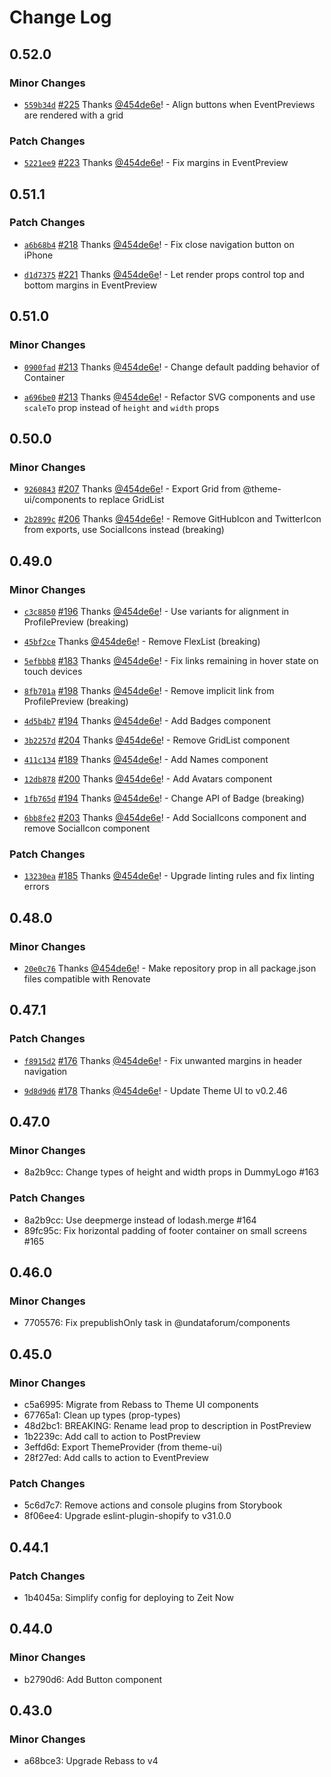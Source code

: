 # Change Log

## 0.52.0

### Minor Changes

- [`559b34d`](https://github.com/UNDataForum/design-system/commit/559b34da72ca923d03128f9484b7464fca1ca592) [#225](https://github.com/UNDataForum/design-system/pull/225) Thanks [@454de6e](https://github.com/454de6e)! - Align buttons when EventPreviews are rendered with a grid

### Patch Changes

- [`5221ee9`](https://github.com/UNDataForum/design-system/commit/5221ee912d787096001a8cabcf4c8692eb33d054) [#223](https://github.com/UNDataForum/design-system/pull/223) Thanks [@454de6e](https://github.com/454de6e)! - Fix margins in EventPreview

## 0.51.1

### Patch Changes

- [`a6b68b4`](https://github.com/UNDataForum/design-system/commit/a6b68b47363f49a0776f79fd0fe28b9974077b76) [#218](https://github.com/UNDataForum/design-system/pull/218) Thanks [@454de6e](https://github.com/454de6e)! - Fix close navigation button on iPhone

* [`d1d7375`](https://github.com/UNDataForum/design-system/commit/d1d737565be7de6979946d701db029b06f368a9f) [#221](https://github.com/UNDataForum/design-system/pull/221) Thanks [@454de6e](https://github.com/454de6e)! - Let render props control top and bottom margins in EventPreview

## 0.51.0

### Minor Changes

- [`0900fad`](https://github.com/UNDataForum/design-system/commit/0900fade9067dc5da5fbe22a6ded8776f5ba7232) [#213](https://github.com/UNDataForum/design-system/pull/213) Thanks [@454de6e](https://github.com/454de6e)! - Change default padding behavior of Container

* [`a696be0`](https://github.com/UNDataForum/design-system/commit/a696be0347e01a75454c5383397fe534a3dc9007) [#213](https://github.com/UNDataForum/design-system/pull/213) Thanks [@454de6e](https://github.com/454de6e)! - Refactor SVG components and use `scaleTo` prop instead of `height` and `width` props

## 0.50.0

### Minor Changes

- [`9260843`](https://github.com/UNDataForum/design-system/commit/926084309e5cc95fe8f6d8bdcb6616b911a49a3a) [#207](https://github.com/UNDataForum/design-system/pull/207) Thanks [@454de6e](https://github.com/454de6e)! - Export Grid from @theme-ui/components to replace GridList

* [`2b2899c`](https://github.com/UNDataForum/design-system/commit/2b2899c260a9c8ca5808ecf9138e60d11bcf22e4) [#206](https://github.com/UNDataForum/design-system/pull/206) Thanks [@454de6e](https://github.com/454de6e)! - Remove GitHubIcon and TwitterIcon from exports, use SocialIcons instead (breaking)

## 0.49.0

### Minor Changes

- [`c3c8850`](https://github.com/UNDataForum/design-system/commit/c3c8850ad5585b3b4c2e16a9c5c8017f977ac85a) [#196](https://github.com/UNDataForum/design-system/pull/196) Thanks [@454de6e](https://github.com/454de6e)! - Use variants for alignment in ProfilePreview (breaking)

* [`45bf2ce`](https://github.com/UNDataForum/design-system/commit/45bf2ceb1c2a361081eea6f07a4ac110fe98a209) Thanks [@454de6e](https://github.com/454de6e)! - Remove FlexList (breaking)

- [`5efbbb8`](https://github.com/UNDataForum/design-system/commit/5efbbb8f8c24a8589fff3c94956226c7ba356655) [#183](https://github.com/UNDataForum/design-system/pull/183) Thanks [@454de6e](https://github.com/454de6e)! - Fix links remaining in hover state on touch devices

* [`8fb701a`](https://github.com/UNDataForum/design-system/commit/8fb701a1690edfd222d839b8a54e5485a9cd1cdc) [#198](https://github.com/UNDataForum/design-system/pull/198) Thanks [@454de6e](https://github.com/454de6e)! - Remove implicit link from ProfilePreview (breaking)

- [`4d5b4b7`](https://github.com/UNDataForum/design-system/commit/4d5b4b70c34fc585323087e20209d7a5ed402023) [#194](https://github.com/UNDataForum/design-system/pull/194) Thanks [@454de6e](https://github.com/454de6e)! - Add Badges component

* [`3b2257d`](https://github.com/UNDataForum/design-system/commit/3b2257daa150dd8bea6e137bda4a347be56a7291) [#204](https://github.com/UNDataForum/design-system/pull/204) Thanks [@454de6e](https://github.com/454de6e)! - Remove GridList component

- [`411c134`](https://github.com/UNDataForum/design-system/commit/411c13459c60ad0496a0c5b2c78d35b08f427ddb) [#189](https://github.com/UNDataForum/design-system/pull/189) Thanks [@454de6e](https://github.com/454de6e)! - Add Names component

* [`12db878`](https://github.com/UNDataForum/design-system/commit/12db878e5b4799e6ef3361cc03bc6e3e967c4e0c) [#200](https://github.com/UNDataForum/design-system/pull/200) Thanks [@454de6e](https://github.com/454de6e)! - Add Avatars component

- [`1fb765d`](https://github.com/UNDataForum/design-system/commit/1fb765d2f0b9250a16feeba39a20964b6708caf3) [#194](https://github.com/UNDataForum/design-system/pull/194) Thanks [@454de6e](https://github.com/454de6e)! - Change API of Badge (breaking)

* [`6bb8fe2`](https://github.com/UNDataForum/design-system/commit/6bb8fe286ee4089219339c53859be7adcc1725de) [#203](https://github.com/UNDataForum/design-system/pull/203) Thanks [@454de6e](https://github.com/454de6e)! - Add SocialIcons component and remove SocialIcon component

### Patch Changes

- [`13230ea`](https://github.com/UNDataForum/design-system/commit/13230ea9805b8b32a1c02b2d4c063af74cb17c54) [#185](https://github.com/UNDataForum/design-system/pull/185) Thanks [@454de6e](https://github.com/454de6e)! - Upgrade linting rules and fix linting errors

## 0.48.0

### Minor Changes

- [`20e0c76`](https://github.com/UNDataForum/design-system/commit/20e0c76076b36f76dadce590c137e0d37678fc62) Thanks [@454de6e](https://github.com/454de6e)! - Make repository prop in all package.json files compatible with Renovate

## 0.47.1

### Patch Changes

- [`f8915d2`](https://github.com/UNDataForum/design-system/commit/f8915d21d8618a514876aabc28bfb504577205d8) [#176](https://github.com/UNDataForum/design-system/pull/176) Thanks [@454de6e](https://github.com/454de6e)! - Fix unwanted margins in header navigation

* [`9d8d9d6`](https://github.com/UNDataForum/design-system/commit/9d8d9d6414bebf707fd8baeffe9d66ad1b5e6016) [#178](https://github.com/UNDataForum/design-system/pull/178) Thanks [@454de6e](https://github.com/454de6e)! - Update Theme UI to v0.2.46

## 0.47.0

### Minor Changes

- 8a2b9cc: Change types of height and width props in DummyLogo #163

### Patch Changes

- 8a2b9cc: Use deepmerge instead of lodash.merge #164
- 89fc95c: Fix horizontal padding of footer container on small screens #165

## 0.46.0

### Minor Changes

- 7705576: Fix prepublishOnly task in @undataforum/components

## 0.45.0

### Minor Changes

- c5a6995: Migrate from Rebass to Theme UI components
- 67765a1: Clean up types (prop-types)
- 48d2bc1: BREAKING: Rename lead prop to description in PostPreview
- 1b2239c: Add call to action to PostPreview
- 3effd6d: Export ThemeProvider (from theme-ui)
- 28f27ed: Add calls to action to EventPreview

### Patch Changes

- 5c6d7c7: Remove actions and console plugins from Storybook
- 8f06ee4: Upgrade eslint-plugin-shopify to v31.0.0

## 0.44.1

### Patch Changes

- 1b4045a: Simplify config for deploying to Zeit Now

## 0.44.0

### Minor Changes

- b2790d6: Add Button component

## 0.43.0

### Minor Changes

- a68bce3: Upgrade Rebass to v4
